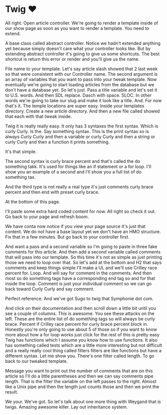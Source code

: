# Twig ❤️

All right. Open article controller. We're going to render a template inside of
our show page as soon as you want to render a template. You need to extend.

A base class called abstract controller. Notice we hadn't extended anything yet
because simply doesn't care what your controller looks like. But by extending
abstract controller it's going to give us some shortcuts. The best shortcut is
return this error or render and you'll give us the name.

File name to your template. Let's say article slash showed that 2 last week so
that were consistent with our Controller name. The second argument is an array
of variables that you want to pass into your tweak template. Now eventually
we're going to start loading articles from the database but we don't have a
database yet. So let's just. Pass a title variable and let's set it to U.S.
words. And then SDL replace. Dasch with space. SLOC. In other words we're going
to take our slug and make it look like a title. And. For now that's it. The
temple locations are super easy. Inside your templates directory. Create a new
article directory. And then a new file called showed that each with that tweak
inside.

Twig it is really really easy. It only has 3 syntaxes the first syntax. Which
is curly Curly. Is the. Say something syntax. This is the print syntax so is
always Curly Curly and then a variable or curly Curly and then a string or
curly Curly and then a function it prints something.

It's that simple.

The second syntax is curly brace percent and that's called the do something
takk. It's used for things like an if statement or a for loop. I'll show you an
example of a second and I'll show you a full list of do something tax.

And the third type is not really a real type it's just comments curly brace
percent and then end with preset curly brace.

At the bottom of this page.

I'll paste some extra hard coded content for now. All right so check it out. Go
back to your page and refresh boom.

We have conta now notice if you view your page source it's just that content.
We do not have a base layout yet we don't have an HMO structure. Fix that in a
few minutes. But go back to your controller first.

And want a pass and a second variable so I'm going to paste in three fake
comments for this article. And then add a second variable called comments that
will pass into our template. So this time it's not as simple as just printing
those we need to loop over that. So let's add at the bottom and H2 that says
comments and keep things simple I'll make a UL and we'll use Crilley race
percent for. Loop. And will say for comment in the comments. And then most so
do something tags have a corresponding end tag so and for that inside the loop.
Comment is just your individual comment so we can go back toward Curly Curly
and say comment.

Perfect reference. And we've got Sugo to twig that Symphonie dot com.

And click on their documentation and then scroll down a little bit until you
see a couple of columns. This is awesome. You see these attacks on the left.
These are the entire list of do something tags so will always be curly brace.
Percent if Crilley race percent for curly brace percent block in. Honestly
you're only going to use about 5 of those so if you want to know more about how
a for loop works just click for the rest of this is pretty easy Twig has
functions which I assume you know how to use functions. It also has something
called tests which are a little more interesting but not difficult and a really
really cool thing called filters filters are like functions but have a
different syntax. Let me show you. There's one filter called length. To go back
to our tweaked template.

Message you want to print out the number of comments that are on this article
so I'll do a little parentheses and then we can say comments pipe length. That
is the filter the variable on the left passes to the right. Almost like a Unix
pipe and then the length just counts those and then we print the result.

We your. We've got. So let's talk about one more thing with Weygand that is
twigs. Amazing awesome killer. Lay out inheritance system.
